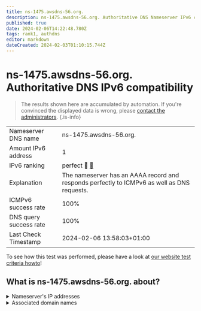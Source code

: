 ```yaml
---
title: ns-1475.awsdns-56.org.
description: ns-1475.awsdns-56.org. Authoritative DNS Nameserver IPv6 compatibility
published: true
date: 2024-02-06T14:22:48.780Z
tags: rank1, authdns
editor: markdown
dateCreated: 2024-02-03T01:10:15.744Z
---
```


# ns-1475.awsdns-56.org. Authoritative DNS IPv6 compatibility

> The results shown here are accumulated by automation. If you're convinced the displayed data is wrong, please [contact the administrators](/howto/chat). 
{.is-info}




|   |   |
| - | - |
| Nameserver DNS name | ns-1475.awsdns-56.org.
| Amount IPv6 address | 1
| IPv6 ranking | perfect :1st_place_medal: [🔗](/howto/ranking) |
| Explanation | The nameserver has an AAAA record and responds perfectly to ICMPv6 as well as DNS requests. |
| ICMPv6 success rate | 100%|
| DNS query success rate | 100% |
| Last Check Timestamp | 2024-02-06 13:58:03+01:00 |

To see how this test was performed, please have a look at [our website test criteria howto](/howto/testcriteria/authdns)!


## What is ns-1475.awsdns-56.org. about?




<details>
<summary>Nameserver's IP addresses</summary>

2600:9000:5305:c300::1

</details>



<details>
<summary>Associated domain names</summary>

tiktok.com

</details>
